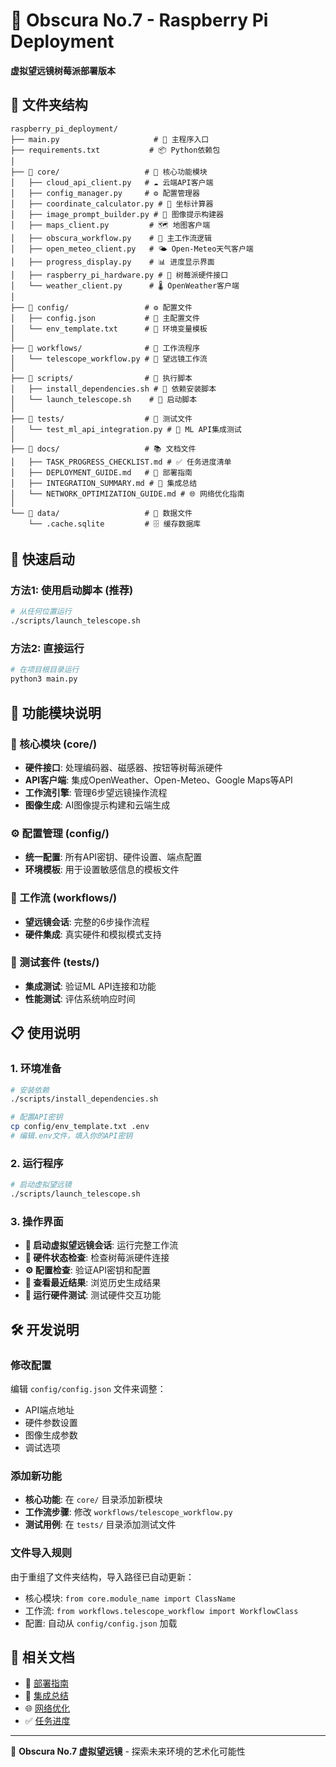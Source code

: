 # 🔭 Obscura No.7 - Raspberry Pi Deployment

**虚拟望远镜树莓派部署版本**

## 📁 文件夹结构

```
raspberry_pi_deployment/
├── main.py                     # 🚀 主程序入口
├── requirements.txt           # 📦 Python依赖包
│
├── 📂 core/                   # 🔧 核心功能模块
│   ├── cloud_api_client.py   # ☁️ 云端API客户端
│   ├── config_manager.py     # ⚙️ 配置管理器
│   ├── coordinate_calculator.py # 📐 坐标计算器
│   ├── image_prompt_builder.py # 🎨 图像提示构建器
│   ├── maps_client.py         # 🗺️ 地图客户端
│   ├── obscura_workflow.py    # 🔄 主工作流逻辑
│   ├── open_meteo_client.py   # 🌤️ Open-Meteo天气客户端
│   ├── progress_display.py    # 📊 进度显示界面
│   ├── raspberry_pi_hardware.py # 🍓 树莓派硬件接口
│   └── weather_client.py      # 🌡️ OpenWeather客户端
│
├── 📂 config/                 # ⚙️ 配置文件
│   ├── config.json           # 🔧 主配置文件
│   └── env_template.txt      # 📝 环境变量模板
│
├── 📂 workflows/              # 🔄 工作流程序
│   └── telescope_workflow.py # 🔭 望远镜工作流
│
├── 📂 scripts/                # 📜 执行脚本
│   ├── install_dependencies.sh # 🔽 依赖安装脚本
│   └── launch_telescope.sh    # 🚀 启动脚本
│
├── 📂 tests/                  # 🧪 测试文件
│   └── test_ml_api_integration.py # 🤖 ML API集成测试
│
├── 📂 docs/                   # 📚 文档文件
│   ├── TASK_PROGRESS_CHECKLIST.md # ✅ 任务进度清单
│   ├── DEPLOYMENT_GUIDE.md   # 🚀 部署指南
│   ├── INTEGRATION_SUMMARY.md # 🔗 集成总结
│   └── NETWORK_OPTIMIZATION_GUIDE.md # 🌐 网络优化指南
│
└── 📂 data/                   # 💾 数据文件
    └── .cache.sqlite         # 🗄️ 缓存数据库
```

## 🚀 快速启动

### 方法1: 使用启动脚本 (推荐)
```bash
# 从任何位置运行
./scripts/launch_telescope.sh
```

### 方法2: 直接运行
```bash
# 在项目根目录运行
python3 main.py
```

## 🔧 功能模块说明

### 🍓 核心模块 (core/)
- **硬件接口**: 处理编码器、磁感器、按钮等树莓派硬件
- **API客户端**: 集成OpenWeather、Open-Meteo、Google Maps等API
- **工作流引擎**: 管理6步望远镜操作流程
- **图像生成**: AI图像提示构建和云端生成

### ⚙️ 配置管理 (config/)
- **统一配置**: 所有API密钥、硬件设置、端点配置
- **环境模板**: 用于设置敏感信息的模板文件

### 🔄 工作流 (workflows/)
- **望远镜会话**: 完整的6步操作流程
- **硬件集成**: 真实硬件和模拟模式支持

### 🧪 测试套件 (tests/)
- **集成测试**: 验证ML API连接和功能
- **性能测试**: 评估系统响应时间

## 📋 使用说明

### 1. 环境准备
```bash
# 安装依赖
./scripts/install_dependencies.sh

# 配置API密钥
cp config/env_template.txt .env
# 编辑.env文件，填入你的API密钥
```

### 2. 运行程序
```bash
# 启动虚拟望远镜
./scripts/launch_telescope.sh
```

### 3. 操作界面
- **🔭 启动虚拟望远镜会话**: 运行完整工作流
- **🔧 硬件状态检查**: 检查树莓派硬件连接
- **⚙️ 配置检查**: 验证API密钥和配置
- **📜 查看最近结果**: 浏览历史生成结果
- **🧪 运行硬件测试**: 测试硬件交互功能

## 🛠️ 开发说明

### 修改配置
编辑 `config/config.json` 文件来调整：
- API端点地址
- 硬件参数设置
- 图像生成参数
- 调试选项

### 添加新功能
- **核心功能**: 在 `core/` 目录添加新模块
- **工作流步骤**: 修改 `workflows/telescope_workflow.py`
- **测试用例**: 在 `tests/` 目录添加测试文件

### 文件导入规则
由于重组了文件夹结构，导入路径已自动更新：
- 核心模块: `from core.module_name import ClassName`
- 工作流: `from workflows.telescope_workflow import WorkflowClass`
- 配置: 自动从 `config/config.json` 加载

## 🔗 相关文档
- 📖 [部署指南](docs/DEPLOYMENT_GUIDE.md)
- 🔗 [集成总结](docs/INTEGRATION_SUMMARY.md)
- 🌐 [网络优化](docs/NETWORK_OPTIMIZATION_GUIDE.md)
- ✅ [任务进度](docs/TASK_PROGRESS_CHECKLIST.md)

---

🌟 **Obscura No.7 虚拟望远镜** - 探索未来环境的艺术化可能性 
